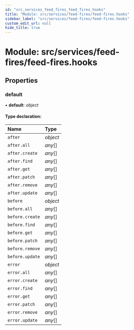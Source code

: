 ```yaml
---
id: "src_services_feed_fires_feed_fires_hooks"
title: "Module: src/services/feed-fires/feed-fires.hooks"
sidebar_label: "src/services/feed-fires/feed-fires.hooks"
custom_edit_url: null
hide_title: true
---
```


# Module: src/services/feed-fires/feed-fires.hooks

## Properties

### default

• **default**: *object*

#### Type declaration:

Name | Type |
:------ | :------ |
`after` | *object* |
`after.all` | *any*[] |
`after.create` | *any*[] |
`after.find` | *any*[] |
`after.get` | *any*[] |
`after.patch` | *any*[] |
`after.remove` | *any*[] |
`after.update` | *any*[] |
`before` | *object* |
`before.all` | *any*[] |
`before.create` | *any*[] |
`before.find` | *any*[] |
`before.get` | *any*[] |
`before.patch` | *any*[] |
`before.remove` | *any*[] |
`before.update` | *any*[] |
`error` | *object* |
`error.all` | *any*[] |
`error.create` | *any*[] |
`error.find` | *any*[] |
`error.get` | *any*[] |
`error.patch` | *any*[] |
`error.remove` | *any*[] |
`error.update` | *any*[] |

